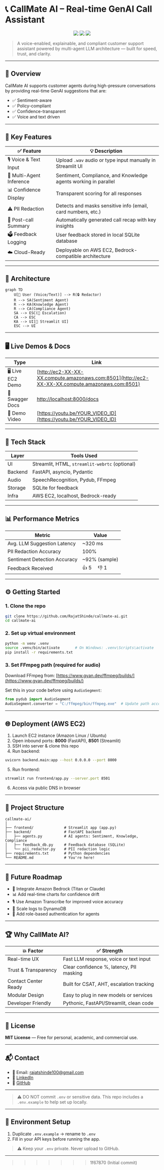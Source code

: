 

# 📞 CallMate AI – Real-time GenAI Call Assistant

<p align="center">
  <img src="https://img.shields.io/badge/Streamlit-1.46-orange?logo=streamlit" />
  <img src="https://img.shields.io/badge/FastAPI-0.110-green?logo=fastapi" />
  <img src="https://img.shields.io/badge/GenAI-powered-blueviolet?logo=openai" />
</p>

> A voice-enabled, explainable, and compliant customer support assistant powered by multi-agent LLM architecture — built for speed, trust, and clarity.

---

## 🚀 Overview

CallMate AI supports customer agents during high-pressure conversations by providing real-time GenAI suggestions that are:

- ✅ Sentiment-aware  
- ✅ Policy-compliant  
- ✅ Confidence-transparent  
- ✅ Voice and text driven  

---

## 🎯 Key Features

| ✅ Feature                | 💡 Description                                                           |
|--------------------------|---------------------------------------------------------------------------|
| 🎙️ Voice & Text Input    | Upload `.wav` audio or type input manually in Streamlit UI               |
| 🤖 Multi-Agent Inference | Sentiment, Compliance, and Knowledge agents working in parallel           |
| 📊 Confidence Display    | Transparent scoring for all responses                                     |
| ⚠️ PII Redaction         | Detects and masks sensitive info (email, card numbers, etc.)              |
| 📑 Post-call Summary     | Automatically generated call recap with key insights                     |
| 🗳️ Feedback Logging      | User feedback stored in local SQLite database                             |
| ☁️ Cloud-Ready           | Deployable on AWS EC2, Bedrock-compatible architecture                    |

---

## 🧠 Architecture

``` 
graph TD
    U[👤 User (Voice/Text)] --> R(🔒 Redactor)
    R --> SA(Sentiment Agent)
    R --> KA(Knowledge Agent)
    R --> CA(Compliance Agent)
    SA --> ESC(🔺 Escalation)
    CA --> ESC
    KA --> UI[💬 Streamlit UI]
    ESC --> UI
```

---

## 🖥️ Live Demos & Docs

| Type            | Link                                                                                           |
|-----------------|------------------------------------------------------------------------------------------------|
| 🖥️ Live EC2 Demo | [http://ec2-XX-XX-XX.compute.amazonaws.com:8501](http://ec2-XX-XX-XX.compute.amazonaws.com:8501) |
| 🧪 Swagger Docs   | [http://localhost:8000/docs](http://localhost:8000/docs)                                       |
| 🎥 Demo Video    | [https://youtu.be/YOUR_VIDEO_ID](https://youtu.be/YOUR_VIDEO_ID)                               |

---

## 🧰 Tech Stack

| Layer    | Tools Used                       |
|----------|----------------------------------|
| UI       | Streamlit, HTML, `streamlit-webrtc` (optional) |
| Backend  | FastAPI, asyncio, Pydantic       |
| Audio    | SpeechRecognition, Pydub, FFmpeg |
| Storage  | SQLite for feedback              |
| Infra    | AWS EC2, localhost, Bedrock-ready |

---

## 📊 Performance Metrics

| Metric                       | Value        |
|-----------------------------|--------------|
| Avg. LLM Suggestion Latency | ~320 ms      |
| PII Redaction Accuracy      | 100%         |
| Sentiment Detection Accuracy| ~92% (sample)|
| Feedback Received           | 👍 5  👎 1     |

---

## ⚙️ Getting Started

### 1. Clone the repo
```bash
git clone https://github.com/RajatShinde/callmate-ai.git
cd callmate-ai
```

### 2. Set up virtual environment
```bash
python -m venv .venv
source .venv/bin/activate       # On Windows: .venv\Scripts\activate
pip install -r requirements.txt
```

### 3. Set FFmpeg path (required for audio)
Download FFmpeg from: [https://www.gyan.dev/ffmpeg/builds/](https://www.gyan.dev/ffmpeg/builds/)

Set this in your code before using `AudioSegment`:
```python
from pydub import AudioSegment
AudioSegment.converter = "C:/ffmpeg/bin/ffmpeg.exe"  # Update path accordingly
```

---

## 🌐 Deployment (AWS EC2)

1. Launch EC2 instance (Amazon Linux / Ubuntu)
2. Open inbound ports: **8000** (FastAPI), **8501** (Streamlit)
3. SSH into server & clone this repo
4. Run backend:
```bash
uvicorn backend.main:app --host 0.0.0.0 --port 8000
```
5. Run frontend:
```bash
streamlit run frontend/app.py --server.port 8501
```
6. Access via public DNS in browser

---

## 📁 Project Structure

```
callmate-ai/
│
├── frontend/              # Streamlit app (app.py)
├── backend/               # FastAPI backend
│   ├── agents.py          # AI agents: Sentiment, Knowledge, Compliance
│   ├── feedback_db.py     # Feedback database (SQLite)
│   └── pii_redactor.py    # PII redaction logic
├── requirements.txt       # Python dependencies
└── README.md              # You're here!
```

---

## 🔮 Future Roadmap

- 🔄 Integrate Amazon Bedrock (Titan or Claude)
- 📊 Add real-time charts for confidence drift
- 🎙️ Use Amazon Transcribe for improved voice accuracy
- 💾 Scale logs to DynamoDB
- 🔐 Add role-based authentication for agents

---

## 🏆 Why CallMate AI?

| 💥 Factor            | ✅ Strength                                    |
|----------------------|------------------------------------------------|
| Real-time UX         | Fast LLM response, voice or text input         |
| Trust & Transparency | Clear confidence %, latency, PII masking       |
| Contact Center Ready | Built for CSAT, AHT, escalation tracking       |
| Modular Design       | Easy to plug in new models or services         |
| Developer Friendly   | Pythonic, FastAPI/Streamlit, clean code        |

---

## 📜 License

**MIT License** — Free for personal, academic, and commercial use.

---

## 📬 Contact

- 📧 Email: [rajatshinde100@gmail.com](mailto:rajatshinde100@gmail.com)  
- 🔗 [LinkedIn](https://www.linkedin.com/in/YOUR_LINKEDIN)  
- 🔗 [GitHub](https://github.com/RajatShinde)

---

> ⚠️ DO NOT commit `.env` or sensitive data.
> This repo includes a `.env.example` to help set up locally.

---

## 🔐 Environment Setup

1. Duplicate `.env.example` → rename to `.env`
2. Fill in your API keys before running the app.

> ⚠️ Keep your `.env` private. Never upload to GitHub.

---
>>>>>>> 1f67870 (Initial commit)
